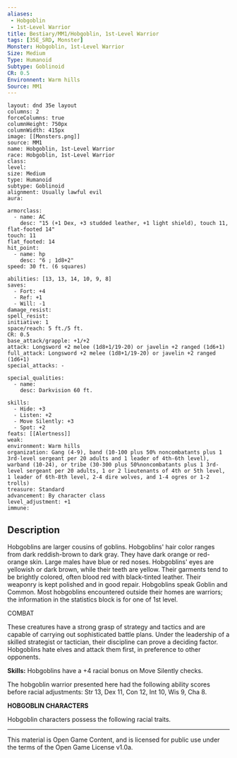 ```yaml
---
aliases:
 - Hobgoblin
 - 1st-Level Warrior
title: Bestiary/MM1/Hobgoblin, 1st-Level Warrior
tags: [35E_SRD, Monster]
Monster: Hobgoblin, 1st-Level Warrior
Size: Medium
Type: Humanoid
Subtype: Goblinoid
CR: 0.5
Environnent: Warm hills
Source: MM1
---
```


```statblock
layout: dnd 35e layout
columns: 2
forceColumns: true
columnHeight: 750px
columnWidth: 415px
image: [[Monsters.png]]
source: MM1
name: Hobgoblin, 1st-Level Warrior
race: Hobgoblin, 1st-Level Warrior
class: 
level: 
size: Medium
type: Humanoid
subtype: Goblinoid
alignment: Usually lawful evil
aura: 

armorclass:
  - name: AC
    desc: "15 (+1 Dex, +3 studded leather, +1 light shield), touch 11, flat-footed 14"
touch: 11
flat_footed: 14
hit_point:
  - name: hp
    desc: "6 ; 1d8+2"
speed: 30 ft. (6 squares)

abilities: [13, 13, 14, 10, 9, 8]
saves:
  - Fort: +4
  - Ref: +1
  - Will: -1
damage_resist: 
spell_resist: 
initiative: 1
space/reach: 5 ft./5 ft.
CR: 0.5
base_attack/grapple: +1/+2
attack: Longsword +2 melee (1d8+1/19-20) or javelin +2 ranged (1d6+1)
full_attack: Longsword +2 melee (1d8+1/19-20) or javelin +2 ranged (1d6+1)
special_attacks: -

special_qualities:
  - name: 
    desc: Darkvision 60 ft.

skills:
  - Hide: +3
  - Listen: +2
  - Move Silently: +3
  - Spot: +2
feats: [[Alertness]]
weak: 
environment: Warm hills
organization: Gang (4-9), band (10-100 plus 50% noncombatants plus 1 3rd-level sergeant per 20 adults and 1 leader of 4th-6th level), warband (10-24), or tribe (30-300 plus 50%noncombatants plus 1 3rd-level sergeant per 20 adults, 1 or 2 lieutenants of 4th or 5th level, 1 leader of 6th-8th level, 2-4 dire wolves, and 1-4 ogres or 1-2 trolls)
treasure: Standard
advancement: By character class
level_adjustment: +1
immune: 
```

## Description

<p>Hobgoblins are larger cousins of goblins. Hobgoblins' hair color ranges from dark reddish-brown to dark gray. They have dark orange or red-orange skin. Large males have blue or red noses. Hobgoblins' eyes are yellowish or dark brown, while their teeth are yellow. Their garments tend to be brightly colored, often blood red with black-tinted leather. Their weaponry is kept polished and in good repair. Hobgoblins speak Goblin and Common. Most hobgoblins encountered outside their homes are warriors; the information in the statistics block is for one of 1st level.</p>
<p>COMBAT</p>
<p>These creatures have a strong grasp of strategy and tactics and are capable of carrying out sophisticated battle plans. Under the leadership of a skilled strategist or tactician, their discipline can prove a deciding factor. Hobgoblins hate elves and attack them first, in preference to other opponents.</p>
<p>
            <b>Skills:</b> Hobgoblins have a +4 racial bonus on Move Silently checks.</p>
<p>The hobgoblin warrior presented here had the following ability scores before racial adjustments: Str 13, Dex 11, Con 12, Int 10, Wis 9, Cha 8.</p>
<p>
            <b>HOBGOBLIN CHARACTERS</b>
          </p>
<p>Hobgoblin characters possess the following racial traits.</p>

---

This material is Open Game Content, and is licensed for public use under
the terms of the Open Game License v1.0a.
